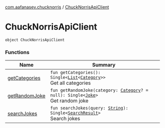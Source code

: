 [com.aafanasev.chucknorris](../index.md) / [ChuckNorrisApiClient](./index.md)

# ChuckNorrisApiClient

`object ChuckNorrisApiClient`

### Functions

| Name | Summary |
|---|---|
| [getCategories](get-categories.md) | `fun getCategories(): Single<`[`List`](https://kotlinlang.org/api/latest/jvm/stdlib/kotlin.collections/-list/index.html)`<`[`Category`](../-category.md)`>>`<br>Get all categories |
| [getRandomJoke](get-random-joke.md) | `fun getRandomJoke(category: `[`Category`](../-category.md)`? = null): Single<`[`Joke`](../-joke/index.md)`>`<br>Get random joke |
| [searchJokes](search-jokes.md) | `fun searchJokes(query: `[`String`](https://kotlinlang.org/api/latest/jvm/stdlib/kotlin/-string/index.html)`): Single<`[`SearchResult`](../-search-result/index.md)`>`<br>Search jokes |
